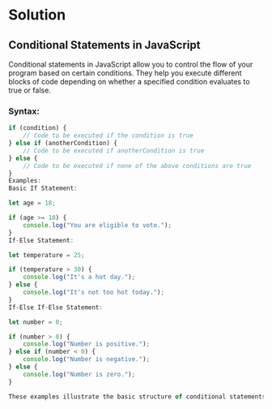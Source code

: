 # Solution
## Conditional Statements in JavaScript

Conditional statements in JavaScript allow you to control the flow of your program based on certain conditions. They help you execute different blocks of code depending on whether a specified condition evaluates to true or false.

### Syntax:

```javascript
if (condition) {
    // Code to be executed if the condition is true
} else if (anotherCondition) {
    // Code to be executed if anotherCondition is true
} else {
    // Code to be executed if none of the above conditions are true
}
Examples:
Basic If Statement:

let age = 18;

if (age >= 18) {
    console.log("You are eligible to vote.");
}
If-Else Statement:

let temperature = 25;

if (temperature > 30) {
    console.log("It's a hot day.");
} else {
    console.log("It's not too hot today.");
}
If-Else If-Else Statement:

let number = 0;

if (number > 0) {
    console.log("Number is positive.");
} else if (number < 0) {
    console.log("Number is negative.");
} else {
    console.log("Number is zero.");
}

These examples illustrate the basic structure of conditional statements in JavaScript. Depending on the evaluation of conditions, different blocks of code will be executed. Modify the conditions and code inside each block to meet the specific requirements of your JavaScript program.
